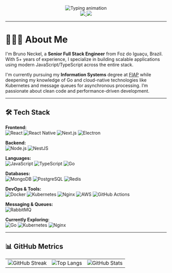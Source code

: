 <div align="center">
  <img src="https://readme-typing-svg.herokuapp.com?font=Fira+Code&pause=1000&color=22D3EE&center=true&vCenter=true&width=500&lines=Senior%20Software%20Engineer;TypeScript%20•%20React%20•%20Next.js%20•%20Node.js;Clean%20Code%20Advocate%20•%205%2B%20Years%20Experience" alt="Typing animation" />
</div>


<div align="center">
  <a href="https://www.linkedin.com/in/brunownk" target="_blank">
    <img src="https://img.shields.io/badge/LinkedIn-0077B5?style=for-the-badge&logo=linkedin&logoColor=white">
  </a>
  <a href="mailto:neckel.bw@gmail.com">
    <img src="https://img.shields.io/badge/Gmail-D14836?style=for-the-badge&logo=gmail&logoColor=white">
  </a>
</div>

---

<!-- LANG: EN -->
# 🧑🏻‍💻 About Me

I'm Bruno Neckel, a **Senior Full Stack Engineer** from Foz do Iguaçu, Brazil. With 5+ years of experience, I specialize in building scalable applications using modern JavaScript/TypeScript across the entire stack.

I'm currently pursuing my **Information Systems** degree at [FIAP](https://www.fiap.com.br) while deepening my knowledge of Go and cloud-native technologies like Kubernetes and message queues for asynchronous processing. I’m passionate about clean code and performance-driven development.

---

## 🛠 Tech Stack

**Frontend:**  
![React](https://img.shields.io/badge/React-20232A?style=flat&logo=react&logoColor=61DAFB)
![React Native](https://img.shields.io/badge/React%20Native-20232A?style=flat&logo=react&logoColor=61DAFB)
![Next.js](https://img.shields.io/badge/Next.js-000000?style=flat&logo=next.js&logoColor=white)
![Electron](https://img.shields.io/badge/Electron-2C2E3B?style=flat&logo=electron&logoColor=9FEAF9)

**Backend:**  
![Node.js](https://img.shields.io/badge/Node.js-339933?style=flat&logo=nodedotjs&logoColor=white)
![NestJS](https://img.shields.io/badge/NestJS-E0234E?style=flat&logo=nestjs&logoColor=white)

**Languages:**  
![JavaScript](https://img.shields.io/badge/JavaScript-F7DF1E?style=flat&logo=javascript&logoColor=black)
![TypeScript](https://img.shields.io/badge/TypeScript-007ACC?style=flat&logo=typescript&logoColor=white)
![Go](https://img.shields.io/badge/Go-00ADD8?style=flat&logo=go&logoColor=white)

**Databases:**  
![MongoDB](https://img.shields.io/badge/MongoDB-47A248?style=flat&logo=mongodb&logoColor=white)
![PostgreSQL](https://img.shields.io/badge/PostgreSQL-316192?style=flat&logo=postgresql&logoColor=white)
![Redis](https://img.shields.io/badge/Redis-DC382D?style=flat&logo=redis&logoColor=white)

**DevOps & Tools:**  
![Docker](https://img.shields.io/badge/Docker-2496ED?style=flat&logo=docker&logoColor=white)
![Kubernetes](https://img.shields.io/badge/Kubernetes-326CE5?style=flat&logo=kubernetes&logoColor=white)
![Nginx](https://img.shields.io/badge/Nginx-009639?style=flat&logo=nginx&logoColor=white)
![AWS](https://img.shields.io/badge/AWS-232F3E?style=flat&logo=amazonaws&logoColor=white)
![GitHub Actions](https://img.shields.io/badge/GitHub%20Actions-2088FF?style=flat&logo=github-actions&logoColor=white)

**Messaging & Queues:**  
![RabbitMQ](https://img.shields.io/badge/RabbitMQ-FF6600?style=flat&logo=rabbitmq&logoColor=white)

**Currently Exploring:**  
![Go](https://img.shields.io/badge/Go-00ADD8?style=flat&logo=go&logoColor=white)
![Kubernetes](https://img.shields.io/badge/Kubernetes-326CE5?style=flat&logo=kubernetes&logoColor=white)
![Nginx](https://img.shields.io/badge/Nginx-009639?style=flat&logo=nginx&logoColor=white)

---

## 📊 GitHub Metrics

<table align="center">
  <tr>
    <td>
      <img src="https://streak-stats.demolab.com?user=brunownk&theme=react&hide_border=true&hide_total_contributions=true&border_width=0" alt="GitHub Streak" />
    </td>
    <td>
      <img src="https://github-readme-stats.vercel.app/api/top-langs/?username=brunownk&theme=react&hide_border=true&layout=compact" alt="Top Langs" />
    </td>
    <td>
      <img src="https://github-readme-stats.vercel.app/api?username=brunownk&show_icons=true&theme=react&hide_border=true&count_private=true&hide=issues" alt="GitHub Stats" />
    </td>
  </tr>
</table>



